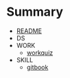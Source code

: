 # Summary

* [README](README.md)
* DS
* WORK 
  * [workquiz](./page/work/workquiz.md)
* SKILL
  * [gitbook](./page/skill/gitbook.md)
